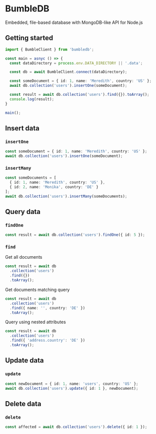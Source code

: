 # BumbleDB

Embedded, file-based database with MongoDB-like API for Node.js

## Getting started

```ts
import { BumbleClient } from 'bumbledb';

const main = asnyc () => {
  const dataDirectory = process.env.DATA_DIRECTORY || '.data';

  const db = await BumbleClient.connect(dataDirectory);

  const someDocument = { id: 1, name: 'Meredith', country: 'US' };
  await db.collection('users').insertOne(someDocument);

  const result = await db.collection('users').find({}).toArray();
  console.log(result);
}

main();
```

## Insert data

### `insertOne`

```ts
const someDocument = { id: 1, name: 'Meredith', country: 'US' };
await db.collection('users').insertOne(someDocument);
```

### `insertMany`

```ts
const someDocuments = [
  { id: 1, name: 'Meredith', country: 'US' },
  { id: 2, name: 'Monika', country: 'DE' }
];
await db.collection('users').insertMany(someDocuments);
```

## Query data

### `findOne`

```ts
const result = await db.collection('users').findOne({ id: 5 });
```

### `find`

Get all documents

```ts
const result = await db
  .collection('users')
  .find({})
  .toArray();
```

Get documents matching query

```ts
const result = await db
  .collection('users')
  .find({ name: '', country: 'DE' })
  .toArray();
```

Query using nested attributes

```ts
const result = await db
  .collection('users')
  .find({ 'address.country': 'DE' })
  .toArray();
```

## Update data

### `update`

```ts
const newDocument = { id: 1, name: 'users', country: 'US' };
await db.collection('users').update({ id: 1 }, newDocument);
```

## Delete data

### `delete`

```ts
const affected = await db.collection('users').delete({ id: 1 });
```